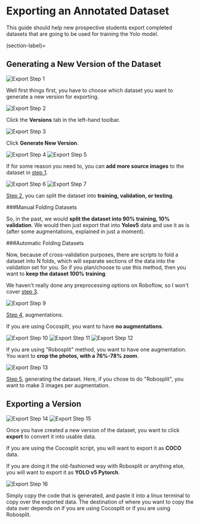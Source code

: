 # Exporting an Annotated Dataset

This guide should help new prospective students export completed datasets that are going to be used for training the Yolo model.

(section-label)=
## Generating a New Version of the Dataset

![Export Step 1](images/Export-Step1.png)

Well first things first, you have to choose which dataset you want to generate a new version for exporting.

![Export Step 2](images/Export-Step2.png)

Click the <b>Versions</b> tab in the left-hand toolbar.

![Export Step 3](images/Export-Step3.png)

Click <b>Generate New Version</b>.

![Export Step 4](images/Export-Step4.png)
![Export Step 5](images/Export-Step5.png)

If for some reason you need to, you can <b>add more source images</b> to the dataset in <u>step 1</u>.

![Export Step 6](images/Export-Step6.png)
![Export Step 7](images/Export-Step7.png)

<u>Step 2</u>, you can split the dataset into <b>training, validation, or testing</b>. 

###Manual Folding Datasets

So, in the past, we would <b>split the dataset into 90% training, 10% validation</b>. We would then just export that into <b>Yolov5</b> data and use it as is (after some augmentations, explained in just a moment).

###Automatic Folding Datasets

Now, because of cross-validation purposes, there are scripts to fold a dataset into N folds, which will separate sections of the data into the validation set for you. So if you plan/choose to use this method, then you want to <b>keep the dataset 100% training</b>.

We haven't really done any preprocessing options on Roboflow, so I won't cover <u>step 3</u>.

![Export Step 9](images/Export-Step9.png)

<u>Step 4</u>, augmentations. 

If you are using Cocosplit, you want to have <b>no augmentations</b>. 

![Export Step 10](images/Export-Step10.png)
![Export Step 11](images/Export-Step11.png)
![Export Step 12](images/Export-Step12.png)

If you are using "Robosplit" method, you want to have one augmentation. You want to <b>crop the photos, with a 76%-78% zoom</b>.


![Export Step 13](images/Export-Step13.png)

<u>Step 5</u>, generating the dataset. Here, if you chose to do "Robosplit", you want to make 3 images per augmentation.

## Exporting a Version

![Export Step 14](images/Export-Step14.png)
![Export Step 15](images/Export-Step15.png)

Once you have created a new version of the dataset, you want to click <b>export</b> to convert it into usable data.

If you are using the Cocosplit script, you will want to export it as <b>COCO</b> data.

If you are doing it the old-fashioned way with Robosplit or anything else, you will want to export it as <b>YOLO v5 Pytorch</b>.

![Export Step 16](images/Export-Step16.png)

Simply copy the code that is generated, and paste it into a linux terminal to copy over the exported data. The destination of where you want to copy the data over depends on if you are using Cocosplit or if you are using Robosplit.
